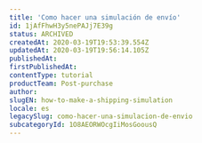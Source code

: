 ```yaml
---
title: 'Como hacer una simulación de envío'
id: 1jAfFhwH3y5nePAJj7E39g
status: ARCHIVED
createdAt: 2020-03-19T19:53:39.554Z
updatedAt: 2020-03-19T19:56:14.105Z
publishedAt: 
firstPublishedAt: 
contentType: tutorial
productTeam: Post-purchase
author: 
slugEN: how-to-make-a-shipping-simulation
locale: es
legacySlug: como-hacer-una-simulacion-de-envio
subcategoryId: 1O8AEORWOcgIiMosGoousQ
---
```



